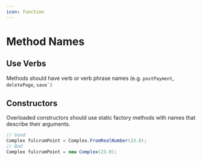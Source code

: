 ```yaml
---
icon: function
---
```


# Method Names

## Use Verbs

Methods should have verb or verb phrase names (e.g. `postPayment`, `deletePage`, ``save`)``

## Constructors

Overloaded constructors should use static factory methods with names that describe their arguments.

```csharp
// Good
Complex fulcrumPoint = Complex.FromRealNumber(23.0);
// Bad
Complex fulcrumPoint = new Complex(23.0);
```
